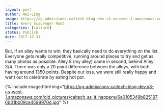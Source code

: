 ```yaml
---
layout: post
author: Mei-Ling
image: https://ug-admissions-caltech-blog-dev.s3.us-west-1.amazonaws.com/old_pictures/6a01bb09a3c88f970d01b7c92b2308970b-pi.jpg
title: Avery Scavenger Hunt
categories: [culture]
status: Publish
date: 2017-10-31
---
```



But, if an alley wants to win, they basically need to do everything on the list. Everyone gets really competitive, running around places to try and get as many photos as possible. Alley 8 (my alley) came in second, behind Alley 3/4. There was only a 20 point difference between the alleys, with both having around 1350 points. Despite our loss, we were still really happy and went out to celebrate by eating hot pot.


{% include image.html img="https://ug-admissions-caltech-blog-dev.s3-us-west-1.amazonaws.com/old_pictures/caltech_as_it_happens/6a0105349b8251970b01bb09ce4599970d.jpg" %}

